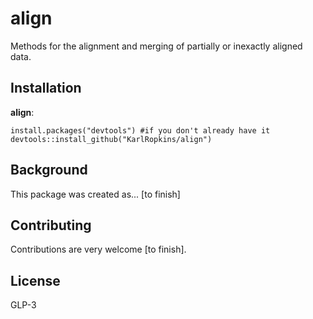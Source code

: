 # align

Methods for the alignment and merging of partially or inexactly
aligned data.

## Installation
**align**:

```{r, eval=FALSE}
install.packages("devtools") #if you don't already have it
devtools::install_github("KarlRopkins/align")
```

## Background
This package was created as... [to finish]

## Contributing
Contributions are very welcome [to finish].

## License
GLP-3


